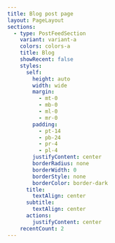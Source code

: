 ```yaml
---
title: Blog post page
layout: PageLayout
sections:
  - type: PostFeedSection
    variant: variant-a
    colors: colors-a
    title: Blog
    showRecent: false
    styles:
      self:
        height: auto
        width: wide
        margin:
          - mt-0
          - mb-0
          - ml-0
          - mr-0
        padding:
          - pt-14
          - pb-24
          - pr-4
          - pl-4
        justifyContent: center
        borderRadius: none
        borderWidth: 0
        borderStyle: none
        borderColor: border-dark
      title:
        textAlign: center
      subtitle:
        textAlign: center
      actions:
        justifyContent: center
    recentCount: 2
---
```

